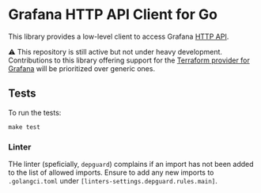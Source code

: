# Grafana HTTP API Client for Go

This library provides a low-level client to access Grafana [HTTP API](https://grafana.com/docs/grafana/latest/http_api/).

:warning: This repository is still active but not under heavy development.
Contributions to this library offering support for the [Terraform provider for Grafana](https://github.com/grafana/terraform-provider-grafana) will be prioritized over generic ones.

## Tests

To run the tests:

```
make test
```

### Linter

THe linter (speficially, `depguard`) complains if an import has not been added to the list of allowed imports. Ensure to add any new imports to `.golangci.toml` under `[linters-settings.depguard.rules.main]`.